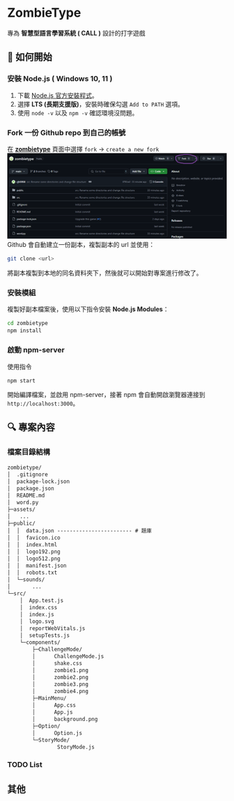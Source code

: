 # ZombieType

專為 **智慧型語言學習系統 ( CALL )** 設計的打字遊戲

## :rocket: 如何開始
### 安裝 Node.js ( Windows 10, 11 )

1. 下載 [Node.js 官方安裝程式](https://nodejs.org/en)。
2. 選擇 **LTS (長期支援版)**，安裝時確保勾選 `Add to PATH` 選項。
3. 使用 `node -v` 以及 `npm -v` 確認環境沒問題。

### Fork 一份 Github repo 到自己的帳號
在 [**zombietype**](https://github.com/PeiLingMa/zombietype.git) 頁面中選擇 `fork` -> `create a new fork`
![image](assets/example_fork.png)
Github 會自動建立一份副本，複製副本的 url 並使用：
```bash
git clone <url>
```
將副本複製到本地的同名資料夾下，然後就可以開始對專案進行修改了。

### 安裝模組
複製好副本檔案後，使用以下指令安裝 **Node.js Modules**：
```bash
cd zombietype
npm install
```
### 啟動 npm-server
使用指令
```
npm start
```
開始編譯檔案，並啟用 npm-server，接著 npm 會自動開啟瀏覽器連接到 `http://localhost:3000`。

## :mag: 專案內容

### 檔案目錄結構
```
zombietype/
│  .gitignore
│  package-lock.json
│  package.json
│  README.md
│  word.py
├─assets/
│   ...
├─public/
│  │  data.json ------------------------ # 題庫
│  │  favicon.ico
│  │  index.html
│  │  logo192.png
│  │  logo512.png
│  │  manifest.json
│  │  robots.txt
│  └─sounds/
│       ...
└─src/
    │  App.test.js
    │  index.css
    │  index.js
    │  logo.svg
    │  reportWebVitals.js
    │  setupTests.js
    └─components/
        ├─ChallengeMode/
        │      ChallengeMode.js
        │      shake.css
        │      zombie1.png
        │      zombie2.png
        │      zombie3.png
        │      zombie4.png
        ├─MainMenu/
        │      App.css
        │      App.js
        │      background.png
        ├─Option/
        │      Option.js
        └─StoryMode/
                StoryMode.js
```
### TODO List


## 其他


